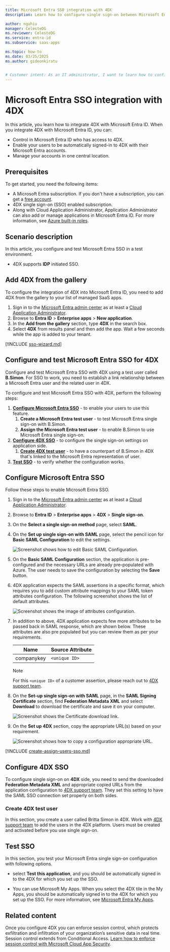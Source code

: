```yaml
---
title: Microsoft Entra SSO integration with 4DX
description: Learn how to configure single sign-on between Microsoft Entra ID and 4DX.

author: nguhiu
manager: CelesteDG
ms.reviewer: CelesteDG
ms.service: entra-id
ms.subservice: saas-apps

ms.topic: how-to
ms.date: 03/25/2025
ms.author: gideonkiratu


# Customer intent: As an IT administrator, I want to learn how to configure single sign-on between Microsoft Entra ID and 4DX so that I can control who has access to 4DX, enable automatic sign-in with Microsoft Entra accounts, and manage my accounts in one central location.
---
```


# Microsoft Entra SSO integration with 4DX

In this article,  you learn how to integrate 4DX with Microsoft Entra ID. When you integrate 4DX with Microsoft Entra ID, you can:

* Control in Microsoft Entra ID who has access to 4DX.
* Enable your users to be automatically signed-in to 4DX with their Microsoft Entra accounts.
* Manage your accounts in one central location.

## Prerequisites

To get started, you need the following items:

* A Microsoft Entra subscription. If you don't have a subscription, you can get a [free account](https://azure.microsoft.com/free/).
* 4DX single sign-on (SSO) enabled subscription.
* Along with Cloud Application Administrator, Application Administrator can also add or manage applications in Microsoft Entra ID.
For more information, see [Azure built-in roles](~/identity/role-based-access-control/permissions-reference.md).

## Scenario description

In this article,  you configure and test Microsoft Entra SSO in a test environment.

* 4DX supports **IDP** initiated SSO.

## Add 4DX from the gallery

To configure the integration of 4DX into Microsoft Entra ID, you need to add 4DX from the gallery to your list of managed SaaS apps.

1. Sign in to the [Microsoft Entra admin center](https://entra.microsoft.com) as at least a [Cloud Application Administrator](~/identity/role-based-access-control/permissions-reference.md#cloud-application-administrator).
1. Browse to **Entra ID** > **Enterprise apps** > **New application**.
1. In the **Add from the gallery** section, type **4DX** in the search box.
1. Select **4DX** from results panel and then add the app. Wait a few seconds while the app is added to your tenant.

 [!INCLUDE [sso-wizard.md](~/identity/saas-apps/includes/sso-wizard.md)]

<a name='configure-and-test-azure-ad-sso-for-4dx'></a>

## Configure and test Microsoft Entra SSO for 4DX

Configure and test Microsoft Entra SSO with 4DX using a test user called **B.Simon**. For SSO to work, you need to establish a link relationship between a Microsoft Entra user and the related user in 4DX.

To configure and test Microsoft Entra SSO with 4DX, perform the following steps:

1. **[Configure Microsoft Entra SSO](#configure-azure-ad-sso)** - to enable your users to use this feature.
    1. **Create a Microsoft Entra test user** - to test Microsoft Entra single sign-on with B.Simon.
    1. **Assign the Microsoft Entra test user** - to enable B.Simon to use Microsoft Entra single sign-on.
1. **[Configure 4DX SSO](#configure-4dx-sso)** - to configure the single sign-on settings on application side.
    1. **[Create 4DX test user](#create-4dx-test-user)** - to have a counterpart of B.Simon in 4DX that's linked to the Microsoft Entra representation of user.
1. **[Test SSO](#test-sso)** - to verify whether the configuration works.

<a name='configure-azure-ad-sso'></a>

## Configure Microsoft Entra SSO

Follow these steps to enable Microsoft Entra SSO.

1. Sign in to the [Microsoft Entra admin center](https://entra.microsoft.com) as at least a [Cloud Application Administrator](~/identity/role-based-access-control/permissions-reference.md#cloud-application-administrator).
1. Browse to **Entra ID** > **Enterprise apps** > **4DX** > **Single sign-on**.
1. On the **Select a single sign-on method** page, select **SAML**.
1. On the **Set up single sign-on with SAML** page, select the pencil icon for **Basic SAML Configuration** to edit the settings.

    ![Screenshot shows how to edit Basic SAML Configuration.](common/edit-urls.png "Basic Configuration")

1. On the **Basic SAML Configuration** section, the application is pre-configured and the necessary URLs are already pre-populated with Azure. The user needs to save the configuration by selecting the **Save** button.

1. 4DX application expects the SAML assertions in a specific format, which requires you to add custom attribute mappings to your SAML token attributes configuration. The following screenshot shows the list of default attributes.

    ![Screenshot shows the image of attributes configuration.](common/default-attributes.png "Image")

1. In addition to above, 4DX application expects few more attributes to be passed back in SAML response, which are shown below. These attributes are also pre populated but you can review them as per your requirements.

    | Name | Source Attribute|
    | ------------ | --------- |
    | companykey | `<unique ID>` |

    > [!Note]
    > For this `<unique ID>` of a customer assertion, please reach out to [4DX support team](mailto:support@bahrcode.com).

1. On the **Set-up single sign-on with SAML** page, in the **SAML Signing Certificate** section,  find **Federation Metadata XML** and select **Download** to download the certificate and save it on your computer.

    ![Screenshot shows the Certificate download link.](common/metadataxml.png "Certificate")

1. On the **Set up 4DX** section, copy the appropriate URL(s) based on your requirement.

	![Screenshot shows how to copy a configuration appropriate URL.](common/copy-configuration-urls.png "Attributes")  

<a name='create-an-azure-ad-test-user'></a>

[!INCLUDE [create-assign-users-sso.md](~/identity/saas-apps/includes/create-assign-users-sso.md)]

## Configure 4DX SSO

To configure single sign-on on **4DX** side, you need to send the downloaded **Federation Metadata XML** and appropriate copied URLs from the application configuration to [4DX support team](mailto:support@bahrcode.com). They set this setting to have the SAML SSO connection set properly on both sides.

### Create 4DX test user

In this section, you create a user called Britta Simon in 4DX. Work with [4DX support team](mailto:support@bahrcode.com) to add the users in the 4DX platform. Users must be created and activated before you use single sign-on.

## Test SSO 

In this section, you test your Microsoft Entra single sign-on configuration with following options.

* select **Test this application**, and you should be automatically signed in to the 4DX for which you set up the SSO.

* You can use Microsoft My Apps. When you select the 4DX tile in the My Apps, you should be automatically signed in to the 4DX for which you set up the SSO. For more information, see [Microsoft Entra My Apps](/azure/active-directory/manage-apps/end-user-experiences#azure-ad-my-apps).

## Related content

Once you configure 4DX you can enforce session control, which protects exfiltration and infiltration of your organization’s sensitive data in real time. Session control extends from Conditional Access. [Learn how to enforce session control with Microsoft Cloud App Security](/cloud-app-security/proxy-deployment-aad).
